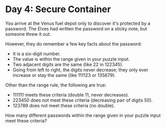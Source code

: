# Day 4: Secure Container
  
You arrive at the Venus fuel depot only to discover it's protected by a password. The Elves had written the password on a sticky note, but someone threw it out.

However, they do remember a few key facts about the password:

  - It is a six-digit number.
  - The value is within the range given in your puzzle input.
  - Two adjacent digits are the same (like 22 in 122345).
  - Going from left to right, the digits never decrease; they only ever increase or stay the same (like 111123 or 135679).

Other than the range rule, the following are true:

  - 111111 meets these criteria (double 11, never decreases).
  - 223450 does not meet these criteria (decreasing pair of digits 50).
  - 123789 does not meet these criteria (no double).

How many different passwords within the range given in your puzzle input meet these criteria?
